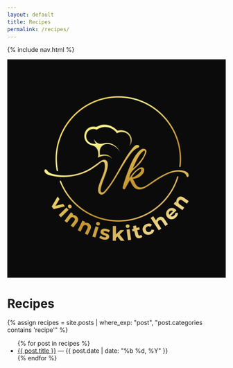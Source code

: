 ```yaml
---
layout: default
title: Recipes
permalink: /recipes/
---
```


{% include nav.html %}
<link rel="stylesheet" href="/assets/css/custom.css">
<img class="header-logo" src="/assets/images/vinniskitchen-logo.png" alt="Vinni's Kitchen logo">

# Recipes
{% assign recipes = site.posts | where_exp: "post", "post.categories contains 'recipe'" %}
<ul>
{% for post in recipes %}
  <li><a href="{{ post.url | relative_url }}">{{ post.title }}</a> — {{ post.date | date: "%b %d, %Y" }}</li>
{% endfor %}
</ul>
